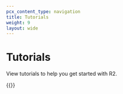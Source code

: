 ```yaml
---
pcx_content_type: navigation
title: Tutorials
weight: 9
layout: wide
---
```


# Tutorials

View tutorials to help you get started with R2.

{{<tutorial-listing>}}